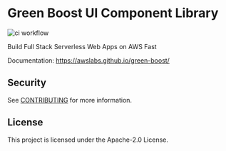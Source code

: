 # Green Boost UI Component Library
![ci workflow](https://github.com/awslabs/green-boost/actions/workflows/ci.yml/badge.svg)

Build Full Stack Serverless Web Apps on AWS Fast

Documentation: https://awslabs.github.io/green-boost/

## Security

See [CONTRIBUTING](CONTRIBUTING.md#security-issue-notifications) for more information.

## License

This project is licensed under the Apache-2.0 License.